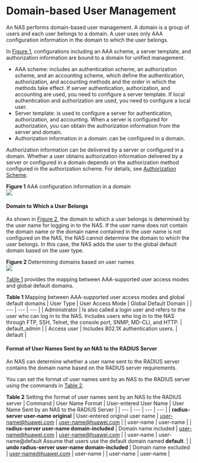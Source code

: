 Domain-based User Management
============================

An NAS performs domain-based user management. A domain is a group of users and each user belongs to a domain. A user uses only AAA configuration information in the domain to which the user belongs.

In [Figure 1](#EN-US_CONCEPT_0000001564115741__fig_dc_cfg_aaa_602202), configurations including an AAA scheme, a server template, and authorization information are bound to a domain for unified management.

* AAA scheme: includes an authentication scheme, an authorization scheme, and an accounting scheme, which define the authentication, authorization, and accounting methods and the order in which the methods take effect. If server authentication, authorization, and accounting are used, you need to configure a server template. If local authentication and authorization are used, you need to configure a local user.
* Server template: is used to configure a server for authentication, authorization, and accounting. When a server is configured for authorization, you can obtain the authorization information from the server and domain.
* Authorization information in a domain: can be configured in a domain.

Authorization information can be delivered by a server or configured in a domain. Whether a user obtains authorization information delivered by a server or configured in a domain depends on the authorization method configured in the authorization scheme. For details, see [Authorization Scheme](galaxy_aaa_cfg_0005.html).

**Figure 1** AAA configuration information in a domain  
![](figure/en-us_image_0000002013599361.png)
#### Domain to Which a User Belongs

As shown in [Figure 2](#EN-US_CONCEPT_0000001564115741__fig13720105918158), the domain to which a user belongs is determined by the user name for logging in to the NAS. If the user name does not contain the domain name or the domain name contained in the user name is not configured on the NAS, the NAS cannot determine the domain to which the user belongs. In this case, the NAS adds the user to the global default domain based on the user type.

**Figure 2** Determining domains based on user names  
![](figure/en-us_image_0000001563875905.png)

[Table 1](#EN-US_CONCEPT_0000001564115741__table123700558183) provides the mapping between AAA-supported user access modes and global default domains.

**Table 1** Mapping between AAA-supported user access modes and global default domains
| User Type | User Access Mode | Global Default Domain |
| --- | --- | --- |
| Administrator | Is also called a login user and refers to the user who can log in to the NAS.  Includes users who log in to the NAS through FTP, SSH, Telnet, the console port, SNMP, MD-CLI, and HTTP. | default\_admin |
| Access user | Includes 802.1X authentication users. | default |



#### Format of User Names Sent by an NAS to the RADIUS Server

An NAS can determine whether a user name sent to the RADIUS server contains the domain name based on the RADIUS server requirements.

You can set the format of user names sent by an NAS to the RADIUS server using the commands in [Table 2](#EN-US_CONCEPT_0000001564115741__t1).

**Table 2** Setting the format of user names sent by an NAS to the RADIUS server
| Command | User Name Format | User-entered User Name | User Name Sent by an NAS to the RADIUS Server |
| --- | --- | --- | --- |
| **radius-server user-name original** | User-entered original user name | user-name@huawei.com | user-name@huawei.com |
| user-name | user-name |
| **radius-server user-name domain-included** | Domain name included | user-name@huawei.com | user-name@huawei.com |
| user-name | user-name@default  Assume that users use the default domain named **default**. |
| **undo radius-server user-name domain-included** | Domain name excluded | user-name@huawei.com | user-name |
| user-name | user-name |